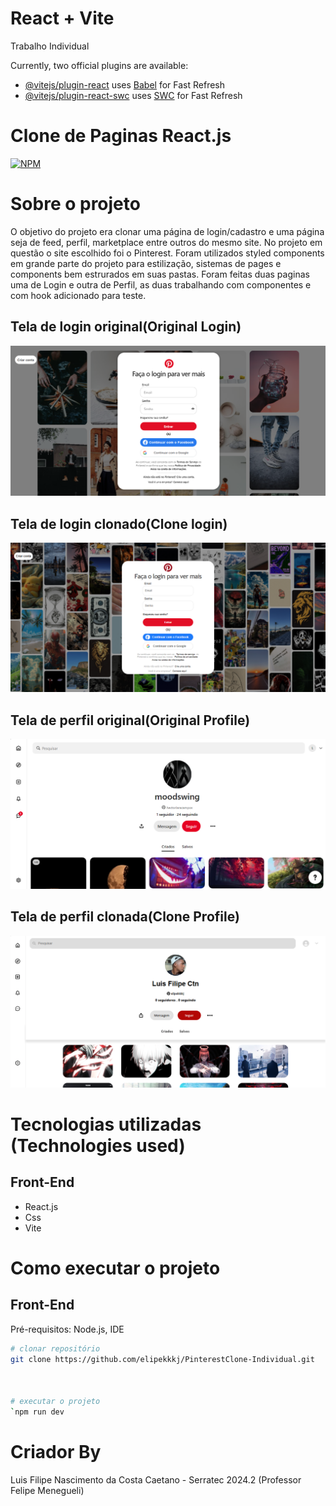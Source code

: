 # React + Vite

Trabalho Individual 

Currently, two official plugins are available:

- [@vitejs/plugin-react](https://github.com/vitejs/vite-plugin-react/blob/main/packages/plugin-react/README.md) uses [Babel](https://babeljs.io/) for Fast Refresh
- [@vitejs/plugin-react-swc](https://github.com/vitejs/vite-plugin-react-swc) uses [SWC](https://swc.rs/) for Fast Refresh

# Clone de Paginas React.js
[![NPM](https://img.shields.io/npm/l/react)](https://github.com/devsuperior/sds1-wmazoni/blob/master/LICENSE) 

# Sobre o projeto
O objetivo do projeto era clonar uma página de login/cadastro e uma página seja de feed, perfil, marketplace entre outros do mesmo site.
No projeto em questão o site escolhido foi o Pinterest. Foram utilizados styled components em grande parte do projeto para estilização, sistemas
de pages e components bem estrurados em suas pastas. Foram feitas duas paginas uma de Login e outra de Perfil, as duas trabalhando com componentes e com hook adicionado para teste.

## Tela de login original(Original Login)
![Tela de login original](https://raw.githubusercontent.com/elipekkkj/PinterestClone-Individual/refs/heads/main/src/assets/TelaDeLoginDoPinterest.png)

## Tela de login clonado(Clone login)
![Tela de login clonado](https://raw.githubusercontent.com/elipekkkj/PinterestClone-Individual/refs/heads/main/src/assets/PrintLoginPinterestClone.png)

## Tela de perfil original(Original Profile)
![Tela de perfil original](https://raw.githubusercontent.com/elipekkkj/PinterestClone-Individual/refs/heads/main/src/assets/PrintPerfilOriginal.png)

## Tela de perfil clonada(Clone Profile)
![Tela de perfil clonada](https://raw.githubusercontent.com/elipekkkj/PinterestClone-Individual/refs/heads/main/src/assets/PrintPerfilPinterestClone.png)

# Tecnologias utilizadas (Technologies used)
## Front-End
- React.js
- Css
- Vite

# Como executar o projeto

## Front-End
Pré-requisitos: Node.js, IDE

```bash
# clonar repositório
git clone https://github.com/elipekkkj/PinterestClone-Individual.git



# executar o projeto
`npm run dev
```

# Criador By

Luis Filipe Nascimento da Costa Caetano - Serratec 2024.2
(Professor Felipe Menegueli)


